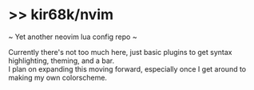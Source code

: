 # >> kir68k/nvim
~ Yet another neovim lua config repo ~

Currently there's not too much here, just basic plugins to get syntax highlighting, theming, and a bar.  
I plan on expanding this moving forward, especially once I get around to making my own colorscheme.
